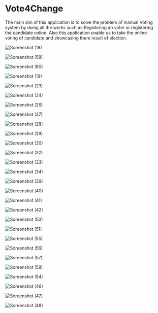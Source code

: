 # Vote4Change


The main aim of this application is to solve the problem of manual Voting system by
doing all the works such as Registering an voter or registering the candidate online.
Also this application unable us to take the online voting of candidate and showcasing
there result of election.







![Screenshot (18)](https://user-images.githubusercontent.com/68866722/91999103-a687a080-ed59-11ea-9c94-83c63a1e1e6c.png)


![Screenshot (59)](https://user-images.githubusercontent.com/68866722/89675964-6bd04b00-d908-11ea-9bd3-ab5c7e4e33e7.png)


![Screenshot (60)](https://user-images.githubusercontent.com/68866722/89675967-6c68e180-d908-11ea-88f9-2a120297a221.png)


![Screenshot (19)](https://user-images.githubusercontent.com/68866722/89675844-404d6080-d908-11ea-8f86-ed8e224afedf.png)


![Screenshot (23)](https://user-images.githubusercontent.com/68866722/89675864-46dbd800-d908-11ea-951b-b6eb015da98a.png)


![Screenshot (24)](https://user-images.githubusercontent.com/68866722/89675868-480d0500-d908-11ea-8e7d-617eea499bf1.png)


![Screenshot (26)](https://user-images.githubusercontent.com/68866722/89675874-49d6c880-d908-11ea-90de-3c630ae18e75.png)


![Screenshot (27)](https://user-images.githubusercontent.com/68866722/89675877-4a6f5f00-d908-11ea-9abd-02982338412c.png)


![Screenshot (28)](https://user-images.githubusercontent.com/68866722/89675880-4b07f580-d908-11ea-89a9-bc0f45d4962a.png)


![Screenshot (29)](https://user-images.githubusercontent.com/68866722/89675882-4ba08c00-d908-11ea-844b-0306cb99bec9.png)


![Screenshot (30)](https://user-images.githubusercontent.com/68866722/89675883-4cd1b900-d908-11ea-9c88-d59eb07b978d.png)



![Screenshot (32)](https://user-images.githubusercontent.com/68866722/89675889-4f341300-d908-11ea-92bc-d95736f8aada.png)


![Screenshot (33)](https://user-images.githubusercontent.com/68866722/89675892-50654000-d908-11ea-8e56-1c6e4cdbf75a.png)


![Screenshot (34)](https://user-images.githubusercontent.com/68866722/89675895-51966d00-d908-11ea-98e3-7a0e6f10988f.png)



![Screenshot (39)](https://user-images.githubusercontent.com/68866722/89675909-5529f400-d908-11ea-94c6-e7f0e6180c71.png)


![Screenshot (40)](https://user-images.githubusercontent.com/68866722/89675911-565b2100-d908-11ea-9c8c-27805d3272ee.png)


![Screenshot (41)](https://user-images.githubusercontent.com/68866722/89675913-56f3b780-d908-11ea-991b-f70857427bea.png)


![Screenshot (42)](https://user-images.githubusercontent.com/68866722/89675918-59561180-d908-11ea-95ad-4387595a60be.png)


![Screenshot (50)](https://user-images.githubusercontent.com/68866722/89675951-63781000-d908-11ea-8e25-910d9660faae.png)


![Screenshot (51)](https://user-images.githubusercontent.com/68866722/89675952-6410a680-d908-11ea-83d8-f5047a57fdf2.png)


![Screenshot (55)](https://user-images.githubusercontent.com/68866722/89675959-67a42d80-d908-11ea-8f72-ebdefbfe0db7.png)


![Screenshot (56)](https://user-images.githubusercontent.com/68866722/89675961-696df100-d908-11ea-9640-77a6bbee21f9.png)


![Screenshot (57)](https://user-images.githubusercontent.com/68866722/89675962-6a068780-d908-11ea-9283-5d287f9042cb.png)


![Screenshot (58)](https://user-images.githubusercontent.com/68866722/89675963-6b37b480-d908-11ea-983a-ca9ea8a5b970.png)


![Screenshot (54)](https://user-images.githubusercontent.com/68866722/89675958-670b9700-d908-11ea-8def-d74d723f8583.png)


![Screenshot (46)](https://user-images.githubusercontent.com/68866722/89675937-5eb35c00-d908-11ea-9e62-71c64d0caf3c.png)


![Screenshot (47)](https://user-images.githubusercontent.com/68866722/89675941-5fe48900-d908-11ea-9fdb-a6eaf37ea8f5.png)


![Screenshot (48)](https://user-images.githubusercontent.com/68866722/89675946-61ae4c80-d908-11ea-805d-625c97b47ef7.png)



